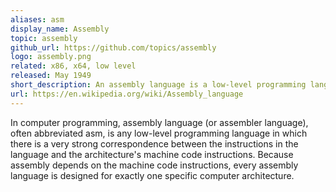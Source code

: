 ```yaml
---
aliases: asm
display_name: Assembly
topic: assembly
github_url: https://github.com/topics/assembly
logo: assembly.png
related: x86, x64, low level
released: May 1949
short_description: An assembly language is a low-level programming language designed for a specific type of processor.
url: https://en.wikipedia.org/wiki/Assembly_language
---
```

In computer programming, assembly language (or assembler language), often abbreviated asm, is any low-level programming language in which there is a very strong correspondence between the instructions in the language and the architecture's machine code instructions. Because assembly depends on the machine code instructions, every assembly language is designed for exactly one specific computer architecture.
